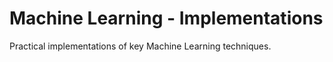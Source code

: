# Machine Learning - Implementations
 Practical implementations of key Machine Learning techniques.
